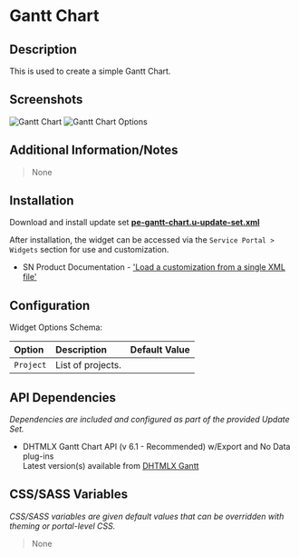 # Gantt Chart

## Description

This is used to create a simple Gantt Chart.

## Screenshots

![Gantt Chart](https://raw.githubusercontent.com/platform-experience/serviceportal-widget-library/master/src/pe-gantt-chart/images/pe-gantt-chart.png)
![Gantt Chart Options](https://raw.githubusercontent.com/platform-experience/serviceportal-widget-library/master/src/pe-gantt-chart/images/gantt-chart-options.png)

## Additional Information/Notes

> None

## Installation

Download and install update set **[pe-gantt-chart.u-update-set.xml](https://github.com/platform-experience/serviceportal-widget-library/blob/master/src/pe-gantt-chart/pe-gantt-chart.u-update-set.xml)**

After installation, the widget can be accessed via the `Service Portal > Widgets` section for use and customization.

- SN Product Documentation - ['Load a customization from a single XML file'](https://docs.servicenow.com/bundle/kingston-application-development/page/build/system-update-sets/task/t_SaveAnUpdateSetAsAnXMLFile.html)

## Configuration

Widget Options Schema:

| Option    | Description       | Default Value |
| :-------- | :---------------- | :------------ |
| `Project` | List of projects. |               |

## API Dependencies

_Dependencies are included and configured as part of the provided Update Set._

- DHTMLX Gantt Chart API (v 6.1 - Recommended) w/Export and No Data plug-ins
  <br/>Latest version(s) available from [DHTMLX Gantt](https://docs.dhtmlx.com/gantt/)

## CSS/SASS Variables

_CSS/SASS variables are given default values that can be overridden with theming or portal-level CSS._

> None

